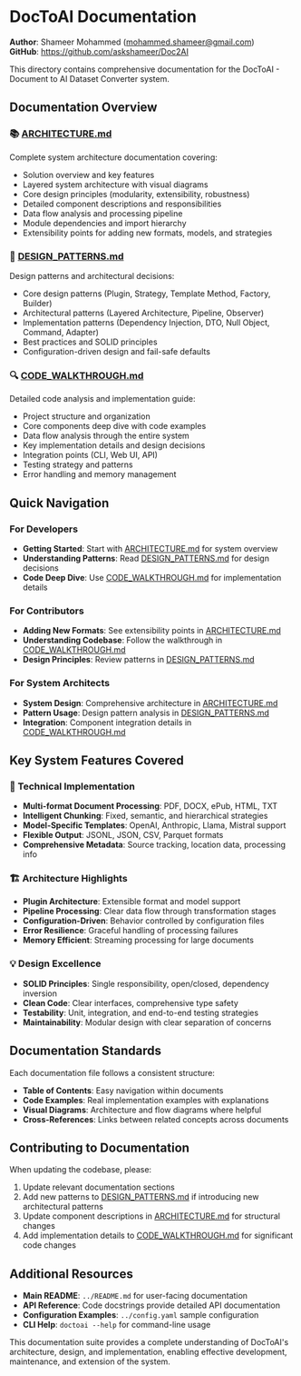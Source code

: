 # DocToAI Documentation

**Author**: Shameer Mohammed (mohammed.shameer@gmail.com)  
**GitHub**: https://github.com/askshameer/Doc2AI

This directory contains comprehensive documentation for the DocToAI - Document to AI Dataset Converter system.

## Documentation Overview

### 📚 [ARCHITECTURE.md](ARCHITECTURE.md)
Complete system architecture documentation covering:
- Solution overview and key features
- Layered system architecture with visual diagrams
- Core design principles (modularity, extensibility, robustness)
- Detailed component descriptions and responsibilities
- Data flow analysis and processing pipeline
- Module dependencies and import hierarchy
- Extensibility points for adding new formats, models, and strategies

### 🎨 [DESIGN_PATTERNS.md](DESIGN_PATTERNS.md)
Design patterns and architectural decisions:
- Core design patterns (Plugin, Strategy, Template Method, Factory, Builder)
- Architectural patterns (Layered Architecture, Pipeline, Observer)
- Implementation patterns (Dependency Injection, DTO, Null Object, Command, Adapter)
- Best practices and SOLID principles
- Configuration-driven design and fail-safe defaults

### 🔍 [CODE_WALKTHROUGH.md](CODE_WALKTHROUGH.md)
Detailed code analysis and implementation guide:
- Project structure and organization
- Core components deep dive with code examples
- Data flow analysis through the entire system
- Key implementation details and design decisions
- Integration points (CLI, Web UI, API)
- Testing strategy and patterns
- Error handling and memory management

## Quick Navigation

### For Developers
- **Getting Started**: Start with [ARCHITECTURE.md](ARCHITECTURE.md) for system overview
- **Understanding Patterns**: Read [DESIGN_PATTERNS.md](DESIGN_PATTERNS.md) for design decisions
- **Code Deep Dive**: Use [CODE_WALKTHROUGH.md](CODE_WALKTHROUGH.md) for implementation details

### For Contributors
- **Adding New Formats**: See extensibility points in [ARCHITECTURE.md](ARCHITECTURE.md)
- **Understanding Codebase**: Follow the walkthrough in [CODE_WALKTHROUGH.md](CODE_WALKTHROUGH.md)
- **Design Principles**: Review patterns in [DESIGN_PATTERNS.md](DESIGN_PATTERNS.md)

### For System Architects
- **System Design**: Comprehensive architecture in [ARCHITECTURE.md](ARCHITECTURE.md)
- **Pattern Usage**: Design pattern analysis in [DESIGN_PATTERNS.md](DESIGN_PATTERNS.md)
- **Integration**: Component integration details in [CODE_WALKTHROUGH.md](CODE_WALKTHROUGH.md)

## Key System Features Covered

### 🔧 Technical Implementation
- **Multi-format Document Processing**: PDF, DOCX, ePub, HTML, TXT
- **Intelligent Chunking**: Fixed, semantic, and hierarchical strategies
- **Model-Specific Templates**: OpenAI, Anthropic, Llama, Mistral support
- **Flexible Output**: JSONL, JSON, CSV, Parquet formats
- **Comprehensive Metadata**: Source tracking, location data, processing info

### 🏗️ Architecture Highlights
- **Plugin Architecture**: Extensible format and model support
- **Pipeline Processing**: Clear data flow through transformation stages
- **Configuration-Driven**: Behavior controlled by configuration files
- **Error Resilience**: Graceful handling of processing failures
- **Memory Efficient**: Streaming processing for large documents

### 💡 Design Excellence
- **SOLID Principles**: Single responsibility, open/closed, dependency inversion
- **Clean Code**: Clear interfaces, comprehensive type safety
- **Testability**: Unit, integration, and end-to-end testing strategies
- **Maintainability**: Modular design with clear separation of concerns

## Documentation Standards

Each documentation file follows a consistent structure:
- **Table of Contents**: Easy navigation within documents
- **Code Examples**: Real implementation examples with explanations
- **Visual Diagrams**: Architecture and flow diagrams where helpful
- **Cross-References**: Links between related concepts across documents

## Contributing to Documentation

When updating the codebase, please:
1. Update relevant documentation sections
2. Add new patterns to [DESIGN_PATTERNS.md](DESIGN_PATTERNS.md) if introducing new architectural patterns
3. Update component descriptions in [ARCHITECTURE.md](ARCHITECTURE.md) for structural changes
4. Add implementation details to [CODE_WALKTHROUGH.md](CODE_WALKTHROUGH.md) for significant code changes

## Additional Resources

- **Main README**: `../README.md` for user-facing documentation
- **API Reference**: Code docstrings provide detailed API documentation
- **Configuration Examples**: `../config.yaml` sample configuration
- **CLI Help**: `doctoai --help` for command-line usage

This documentation suite provides a complete understanding of DocToAI's architecture, design, and implementation, enabling effective development, maintenance, and extension of the system.